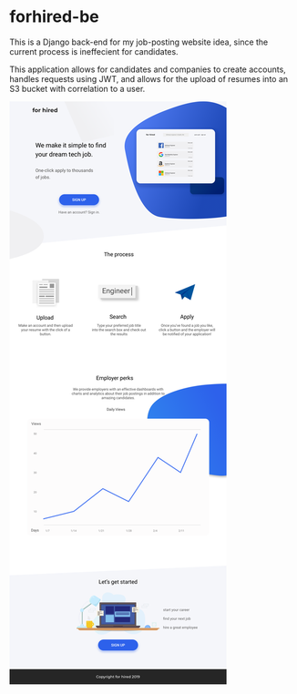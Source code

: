 # forhired-be

This is a Django back-end for my job-posting website idea, since the current process is ineffecient for candidates.

This application allows for candidates and companies to create accounts, handles requests using JWT, and allows for the upload of resumes into an S3 bucket with correlation to a user.

![logo]

[logo]: media/forhired_main.png "Main app mockup"